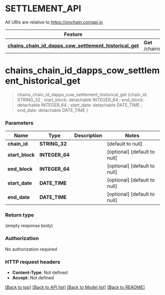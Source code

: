 # SETTLEMENT_API

All URIs are relative to *https://onchain.coinapi.io*

Feature | HTTP request | Description
------------- | ------------- | -------------
[**chains_chain_id_dapps_cow_settlement_historical_get**](SETTLEMENT_API.md#chains_chain_id_dapps_cow_settlement_historical_get) | **Get** /chains/{chain_id}/dapps/cow/settlement/historical | 


# **chains_chain_id_dapps_cow_settlement_historical_get**
> chains_chain_id_dapps_cow_settlement_historical_get (chain_id: STRING_32 ; start_block:  detachable INTEGER_64 ; end_block:  detachable INTEGER_64 ; start_date:  detachable DATE_TIME ; end_date:  detachable DATE_TIME )





### Parameters

Name | Type | Description  | Notes
------------- | ------------- | ------------- | -------------
 **chain_id** | **STRING_32**|  | [default to null]
 **start_block** | **INTEGER_64**|  | [optional] [default to null]
 **end_block** | **INTEGER_64**|  | [optional] [default to null]
 **start_date** | **DATE_TIME**|  | [optional] [default to null]
 **end_date** | **DATE_TIME**|  | [optional] [default to null]

### Return type

{empty response body)

### Authorization

No authorization required

### HTTP request headers

 - **Content-Type**: Not defined
 - **Accept**: Not defined

[[Back to top]](#) [[Back to API list]](../README.md#documentation-for-api-endpoints) [[Back to Model list]](../README.md#documentation-for-models) [[Back to README]](../README.md)

